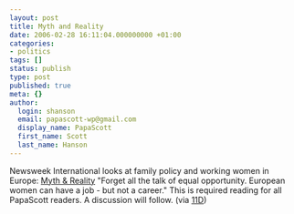 ```yaml
---
layout: post
title: Myth and Reality
date: 2006-02-28 16:11:04.000000000 +01:00
categories:
- politics
tags: []
status: publish
type: post
published: true
meta: {}
author:
  login: shanson
  email: papascott-wp@gmail.com
  display_name: PapaScott
  first_name: Scott
  last_name: Hanson
---
```

<p>Newsweek International looks at family policy and working women in Europe: <a href="http://www.msnbc.msn.com/id/11435567/site/newsweek/" title="Myth and Reality - World Business- Newsweek International Editions - MSNBC.com"> Myth & Reality</a> "Forget all the talk of equal opportunity. European women can have a job - but not a career." This is required reading for all PapaScott readers. A discussion will follow. (via <a href="http://11d.typepad.com/blog/2006/02/is_it_better_in.html" title="11D: Is It Better In Europe?">11D</a>)</p>
